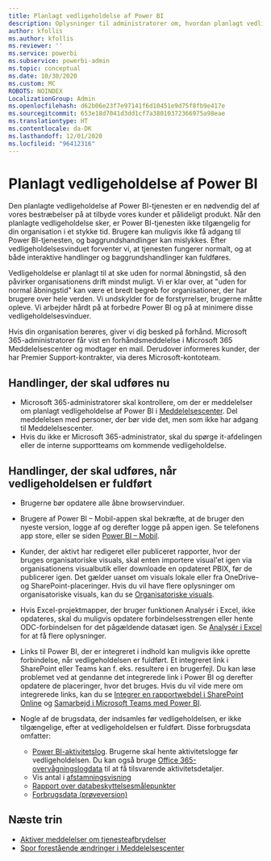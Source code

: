```yaml
---
title: Planlagt vedligeholdelse af Power BI
description: Oplysninger til administratorer om, hvordan planlagt vedligeholdelse af Power BI påvirker deres organisation og de næste trin, de muligvis skal udføre.
author: kfollis
ms.author: kfollis
ms.reviewer: ''
ms.service: powerbi
ms.subservice: powerbi-admin
ms.topic: conceptual
ms.date: 10/30/2020
ms.custom: MC
ROBOTS: NOINDEX
LocalizationGroup: Admin
ms.openlocfilehash: d62b06e23f7e97141f6d10451e9d75f8fb9e417e
ms.sourcegitcommit: 653e18d7041d3dd1cf7a38010372366975a98eae
ms.translationtype: HT
ms.contentlocale: da-DK
ms.lasthandoff: 12/01/2020
ms.locfileid: "96412316"
---
```

# <a name="power-bi-planned-maintenance"></a>Planlagt vedligeholdelse af Power BI

Den planlagte vedligeholdelse af Power BI-tjenesten er en nødvendig del af vores bestræbelser på at tilbyde vores kunder et pålideligt produkt. Når den planlagte vedligeholdelse sker, er Power BI-tjenesten ikke tilgængelig for din organisation i et stykke tid. Brugere kan muligvis ikke få adgang til Power BI-tjenesten, og baggrundshandlinger kan mislykkes. Efter vedligeholdelsesvinduet forventer vi, at tjenesten fungerer normalt, og at både interaktive handlinger og baggrundshandlinger kan fuldføres.  

Vedligeholdelse er planlagt til at ske uden for normal åbningstid, så den påvirker organisationens drift mindst muligt. Vi er klar over, at "uden for normal åbningstid" kan være et bredt begreb for organisationer, der har brugere over hele verden. Vi undskylder for de forstyrrelser, brugerne måtte opleve. Vi arbejder hårdt på at forbedre Power BI og på at minimere disse vedligeholdelsesvinduer.

Hvis din organisation berøres, giver vi dig besked på forhånd. Microsoft 365-administratorer får vist en forhåndsmeddelelse i Microsoft 365 Meddelelsescenter og modtager en mail. Derudover informeres kunder, der har Premier Support-kontrakter, via deres Microsoft-kontoteam.

## <a name="actions-to-take-now"></a>Handlinger, der skal udføres nu

* Microsoft 365-administratorer skal kontrollere, om der er meddelelser om planlagt vedligeholdelse af Power BI i [Meddelelsescenter](https://admin.microsoft.com/Adminportal/Home#/MessageCenter). Del meddelelsen med personer, der bør vide det, men som ikke har adgang til Meddelelsescenter.
* Hvis du ikke er Microsoft 365-administrator, skal du spørge it-afdelingen eller de interne supportteams om kommende vedligeholdelse.

## <a name="actions-to-take-when-maintenance-is-complete"></a>Handlinger, der skal udføres, når vedligeholdelsen er fuldført

* Brugerne bør opdatere alle åbne browservinduer.
* Brugere af Power BI – Mobil-appen skal bekræfte, at de bruger den nyeste version, logge af og derefter logge på appen igen. Se telefonens app store, eller se siden [Power BI – Mobil](https://powerbi.microsoft.com/mobile/).
* Kunder, der aktivt har redigeret eller publiceret rapporter, hvor der bruges organisatoriske visuals, skal enten importere visual'et igen via organisationens visualbutik eller downloade en opdateret PBIX, før de publicerer igen. Det gælder uanset om visuals lokale eller fra OneDrive- og SharePoint-placeringer. Hvis du vil have flere oplysninger om organisatoriske visuals, kan du se [Organisatoriske visuals](organizational-visuals.md).
* Hvis Excel-projektmapper, der bruger funktionen Analysér i Excel, ikke opdateres, skal du muligvis opdatere forbindelsesstrengen eller hente ODC-forbindelsen for det pågældende datasæt igen. Se [Analysér i Excel](../collaborate-share/service-analyze-in-excel.md#connect-to-power-bi-data) for at få flere oplysninger.
* Links til Power BI, der er integreret i indhold kan muligvis ikke oprette forbindelse, når vedligeholdelsen er fuldført. Et integreret link i SharePoint eller Teams kan f. eks. resultere i en brugerfejl. Du kan løse problemet ved at gendanne det integrerede link i Power BI og derefter opdatere de placeringer, hvor det bruges. Hvis du vil vide mere om integrerede links, kan du se [Integrer en rapportwebdel i SharePoint Online](../collaborate-share/service-embed-report-spo.md) og [Samarbejd i Microsoft Teams med Power BI](../collaborate-share/service-collaborate-microsoft-teams.md).
* Nogle af de brugsdata, der indsamles før vedligeholdelsen, er ikke tilgængelige, efter at vedligeholdelsen er fuldført. Disse forbrugsdata omfatter:

  * [Power BI-aktivitetslog](service-admin-auditing.md#use-the-activity-log). Brugerne skal hente aktivitetslogge før vedligeholdelsen. Du kan også bruge [Office 365-overvågningslogdata](service-admin-auditing.md#access-your-audit-logs) til at få tilsvarende aktivitetsdetaljer.
  * Vis antal i [afstamningsvisning](../collaborate-share/service-data-lineage.md#explore-lineage-view)
  * [Rapport over databeskyttelsesmålepunkter](service-security-data-protection-metrics-report.md)
  * [Forbrugsdata (prøveversion)](../collaborate-share/service-modern-usage-metrics.md)

## <a name="next-steps"></a>Næste trin

* [Aktiver meddelelser om tjenesteafbrydelser](service-interruption-notifications.md)
* [Spor forestående ændringer i Meddelelsescenter](/microsoft-365/admin/manage/message-center)